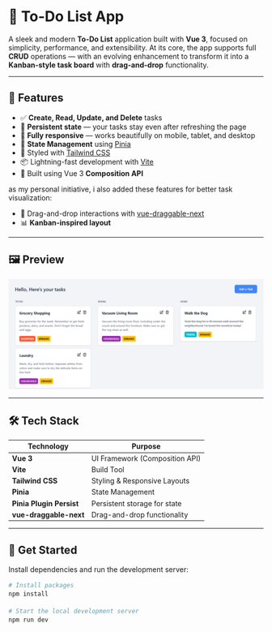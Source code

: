 # 📝 To-Do List App

A sleek and modern **To-Do List** application built with **Vue 3**, focused on simplicity, performance, and extensibility. At its core, the app supports full **CRUD** operations — with an evolving enhancement to transform it into a **Kanban-style task board** with **drag-and-drop** functionality.

---

## 🚀 Features

- ✅ **Create, Read, Update, and Delete** tasks
- 🔄 **Persistent state** — your tasks stay even after refreshing the page
- 📱 **Fully responsive** — works beautifully on mobile, tablet, and desktop
- 🧠 **State Management** using [Pinia](https://pinia.vuejs.org/)
- 💅 Styled with [Tailwind CSS](https://tailwindcss.com/)
- 📦 Lightning-fast development with [Vite](https://vitejs.dev/)
- 🔧 Built using Vue 3 **Composition API**

as my personal initiative, i also added these features for better task visualization:
- 🧩 Drag-and-drop interactions with [vue-draggable-next](https://github.com/anish2690/vue-draggable-next)
- 📊 **Kanban-inspired layout** 
---

## 🖼️ Preview

![preview](image-1.png)

---

## 🛠️ Tech Stack

| Technology             | Purpose                           |
|------------------------|------------------------------------|
| **Vue 3**              | UI Framework (Composition API)    |
| **Vite**               | Build Tool                        |
| **Tailwind CSS**       | Styling & Responsive Layouts      |
| **Pinia**              | State Management                  |
| **Pinia Plugin Persist** | Persistent storage for state       |
| **vue-draggable-next** | Drag-and-drop functionality       |

---


## 🚀 Get Started

Install dependencies and run the development server:

```bash
# Install packages
npm install

# Start the local development server
npm run dev

